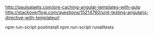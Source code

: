 http://paulsalaets.com/pre-caching-angular-templates-with-gulp
http://stackoverflow.com/questions/15214760/unit-testing-angularjs-directive-with-templateurl

npm run-script postinstall
npm run-script runalltests